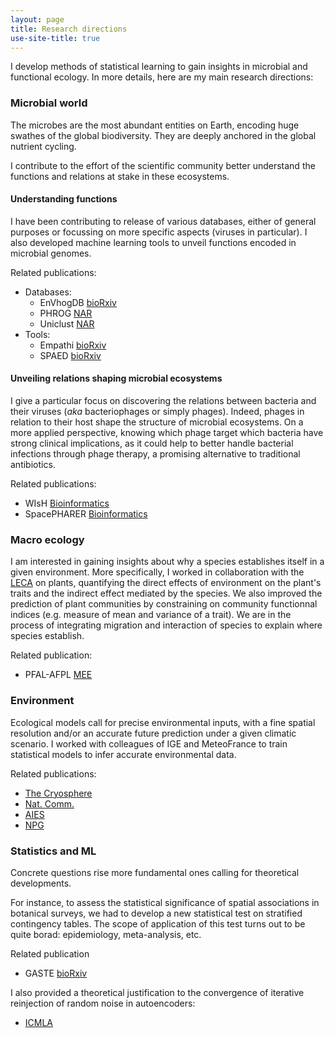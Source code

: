 ```yaml
---
layout: page
title: Research directions
use-site-title: true
---
```



I develop methods of statistical learning to gain insights in microbial and functional ecology. In more details, here are my main research directions:

### Microbial world

The microbes are the most abundant entities on Earth, encoding huge swathes of the global biodiversity. They are deeply anchored in the global nutrient cycling.

I contribute to the effort of the scientific community better understand the functions and relations at stake in these ecosystems.

#### Understanding functions
I have been contributing to release of various databases, either of general purposes or focussing on more specific aspects (viruses in particular). I also developed machine learning tools to unveil functions encoded in microbial genomes.

Related publications:
* Databases:
	* EnVhogDB [bioRxiv](https://www.biorxiv.org/content/10.1101/2024.06.25.600602) 
	* PHROG  [NAR](https://academic.oup.com/nargab/article/3/3/lqab067/6342220)
	* Uniclust [NAR](https://academic.oup.com/nar/article/45/D1/D170/2605730)
* Tools:
	* Empathi [bioRxiv](https://www.biorxiv.org/content/10.1101/2024.12.31.630607)
	* SPAED [bioRxiv](https://www.biorxiv.org/content/10.1101/2025.04.25.650745)

#### Unveiling relations shaping microbial ecosystems

I give a particular focus on discovering the relations between bacteria and their viruses (*aka* bacteriophages or simply phages). Indeed, phages in relation to their host shape the structure of microbial ecosystems. On a more applied perspective, knowing which phage target which bacteria have strong clinical implications, as it could help to better handle bacterial infections through phage therapy, a promising alternative to traditional antibiotics.

Related publications:
* WIsH [Bioinformatics](https://academic.oup.com/bioinformatics/article-abstract/33/19/3113/3964377)
* SpacePHARER [Bioinformatics](https://academic.oup.com/bioinformatics/article/37/19/3364/6207963)

### Macro ecology

I am interested in gaining insights about why a species establishes itself in a given environment. More specifically, I worked in collaboration with the [LECA](https://leca.osug.fr/?lang=en) on plants, quantifying the direct effects of environment on the plant's traits and the indirect effect mediated by the species. We also improved the prediction of plant communities by constraining on community functionnal indices (e.g. measure of mean and variance of a trait).
We are in the process of integrating migration and interaction of species to explain where species establish.

Related publication:
* PFAL-AFPL [MEE](https://besjournals.onlinelibrary.wiley.com/doi/full/10.1111/2041-210X.14203)


### Environment

Ecological models call for precise environmental inputs, with a fine spatial resolution and/or an accurate future prediction under a given climatic scenario. I worked with colleagues of IGE and MeteoFrance to train statistical models to infer accurate environmental data.

Related publications:
* [The Cryosphere](https://tc.copernicus.org/articles/14/565/2020/tc-14-565-2020.html)
* [Nat. Comm.](https://www.nature.com/articles/s41467-022-28033-0)
* [AIES](https://journals.ametsoc.org/view/journals/aies/2/1/AIES-D-22-0034.1.xml)
* [NPG](https://npg.copernicus.org/articles/31/75/2024/npg-31-75-2024.html)


### Statistics and ML

Concrete questions rise more fundamental ones calling for theoretical developments.
 
For instance, to assess the statistical significance of spatial associations in botanical surveys, we had to develop a new statistical test on stratified contingency tables. The scope of application of this test turns out to be quite borad: epidemiology, meta-analysis, etc.

Related publication 
* GASTE [bioRxiv](https://www.biorxiv.org/content/10.1101/2024.07.26.605317)

I also provided a theoretical justification to the convergence of iterative reinjection of random noise in autoencoders:
* [ICMLA](https://ieeexplore.ieee.org/abstract/document/9356324)

